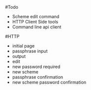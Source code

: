 #Todo
- Scheme edit command
- HTTP Client Side tools
- Command line api client

#HTTP
- initial page
- passphrase input
- output
- edit
- new password required
- new scheme
- passphrase confirmation
- new scheme password confirmation
